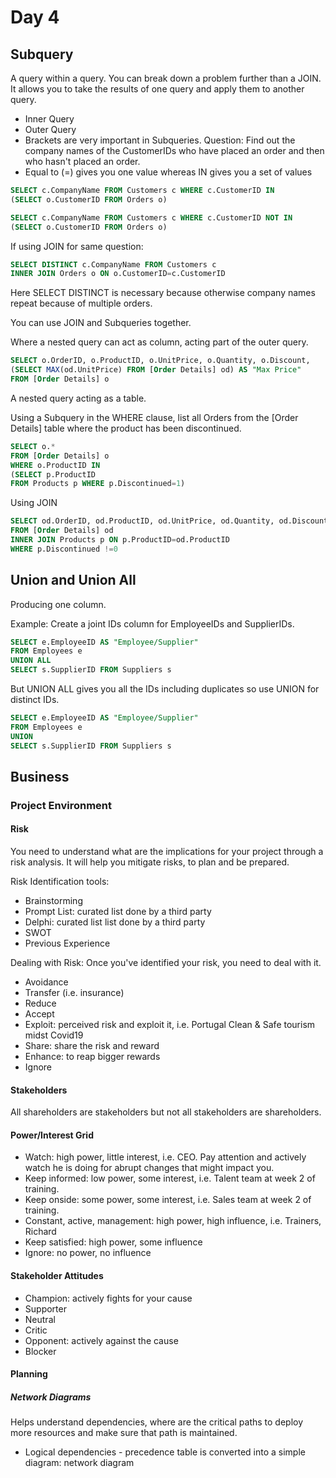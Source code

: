 # Day 4

## Subquery
A query within a query. You can break down a problem further than a JOIN. It allows you to take the results of one query and apply them to another query.
- Inner Query
- Outer Query
- Brackets are very important in Subqueries.
Question: Find out the company names of the CustomerIDs who have placed an order and then who hasn't placed an order.
- Equal to (=) gives you one value whereas IN gives you a set of values
```SQL
SELECT c.CompanyName FROM Customers c WHERE c.CustomerID IN
(SELECT o.CustomerID FROM Orders o)

SELECT c.CompanyName FROM Customers c WHERE c.CustomerID NOT IN
(SELECT o.CustomerID FROM Orders o)
```
If using JOIN for same question:
```SQL
SELECT DISTINCT c.CompanyName FROM Customers c
INNER JOIN Orders o ON o.CustomerID=c.CustomerID
```
Here SELECT DISTINCT is necessary because otherwise company names repeat because of multiple orders.

You can use JOIN and Subqueries together.

Where a nested query can act as column, acting part of the outer query.
```SQL
SELECT o.OrderID, o.ProductID, o.UnitPrice, o.Quantity, o.Discount,
(SELECT MAX(od.UnitPrice) FROM [Order Details] od) AS "Max Price"
FROM [Order Details] o
```
A nested query acting as a table.

Using a Subquery in the WHERE clause, list all Orders from the [Order Details] table where the product has been discontinued.
```SQL
SELECT o.*
FROM [Order Details] o
WHERE o.ProductID IN
(SELECT p.ProductID
FROM Products p WHERE p.Discontinued=1)
```
Using JOIN

```SQL
SELECT od.OrderID, od.ProductID, od.UnitPrice, od.Quantity, od.Discount
FROM [Order Details] od
INNER JOIN Products p ON p.ProductID=od.ProductID
WHERE p.Discontinued !=0
```
## Union and Union All
Producing one column.

Example: Create a joint IDs column for EmployeeIDs and SupplierIDs.

```SQL
SELECT e.EmployeeID AS "Employee/Supplier"
FROM Employees e
UNION ALL
SELECT s.SupplierID FROM Suppliers s
```
But UNION ALL gives you all the IDs including duplicates so use UNION for distinct IDs.
```SQL
SELECT e.EmployeeID AS "Employee/Supplier"
FROM Employees e
UNION
SELECT s.SupplierID FROM Suppliers s
```

## Business
### Project Environment
#### Risk
You need to understand what are the implications for your project through a risk analysis. It will help you mitigate risks, to plan and be prepared.

Risk Identification tools:
- Brainstorming
- Prompt List: curated list done by a third party
- Delphi: curated list list done by a third party
- SWOT
- Previous Experience

Dealing with Risk:
Once you've identified your risk, you need to deal with it.
- Avoidance
- Transfer (i.e. insurance)    
- Reduce
- Accept
- Exploit: perceived risk and exploit it, i.e. Portugal Clean & Safe tourism midst Covid19
- Share: share the risk and reward
- Enhance: to reap bigger rewards
- Ignore

#### Stakeholders
All shareholders are stakeholders but not all stakeholders are shareholders.

#### Power/Interest Grid
- Watch: high power, little interest, i.e. CEO. Pay attention and actively watch he is doing for abrupt changes that might impact you.
- Keep informed: low power, some interest, i.e. Talent team at week 2 of training.
- Keep onside: some power, some interest, i.e. Sales team at week 2 of training.
- Constant, active, management: high power, high influence, i.e. Trainers, Richard
- Keep satisfied: high power, some influence
- Ignore: no power, no influence


#### Stakeholder Attitudes
- Champion: actively fights for your cause
- Supporter
- Neutral
- Critic
- Opponent: actively against the cause
- Blocker

#### Planning
##### Network Diagrams
Helps understand dependencies, where are the critical paths to deploy more resources and make sure that path is maintained.
- Logical dependencies - precedence table is converted into a simple diagram: network diagram
